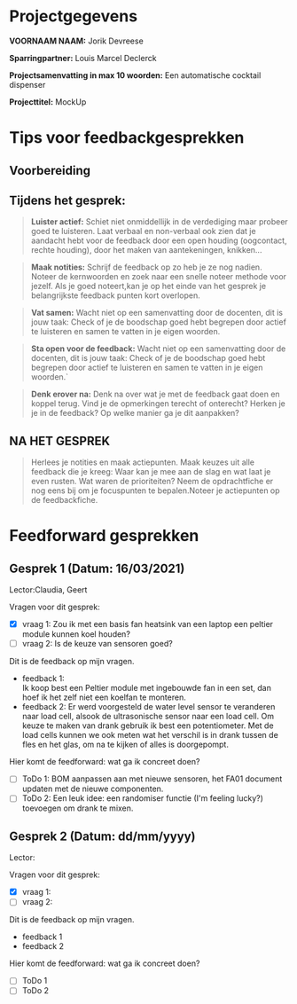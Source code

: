 # Projectgegevens

**VOORNAAM NAAM:** Jorik Devreese

**Sparringpartner:** Louis Marcel Declerck

**Projectsamenvatting in max 10 woorden:** Een automatische cocktail dispenser

**Projecttitel:** MockUp

# Tips voor feedbackgesprekken

## Voorbereiding

## Tijdens het gesprek:

> **Luister actief:** Schiet niet onmiddellijk in de verdediging maar probeer goed te luisteren. Laat verbaal en non-verbaal ook zien dat je aandacht hebt voor de feedback door een open houding (oogcontact, rechte houding), door het maken van aantekeningen, knikken...

> **Maak notities:** Schrijf de feedback op zo heb je ze nog nadien. Noteer de kernwoorden en zoek naar een snelle noteer methode voor jezelf. Als je goed noteert,kan je op het einde van het gesprek je belangrijkste feedback punten kort overlopen.

> **Vat samen:** Wacht niet op een samenvatting door de docenten, dit is jouw taak: Check of je de boodschap goed hebt begrepen door actief te luisteren en samen te vatten in je eigen woorden.

> **Sta open voor de feedback:** Wacht niet op een samenvatting door de docenten, dit is jouw taak: Check of je de boodschap goed hebt begrepen door actief te luisteren en samen te vatten in je eigen woorden.`

> **Denk erover na:** Denk na over wat je met de feedback gaat doen en koppel terug. Vind je de opmerkingen terecht of onterecht? Herken je je in de feedback? Op welke manier ga je dit aanpakken?

## NA HET GESPREK

> Herlees je notities en maak actiepunten. Maak keuzes uit alle feedback die je kreeg: Waar kan je mee aan de slag en wat laat je even rusten. Wat waren de prioriteiten? Neem de opdrachtfiche er nog eens bij om je focuspunten te bepalen.Noteer je actiepunten op de feedbackfiche.

# Feedforward gesprekken

## Gesprek 1 (Datum: 16/03/2021)

Lector:Claudia, Geert

Vragen voor dit gesprek:

- [x] vraag 1: Zou ik met een basis fan heatsink van een laptop een peltier module kunnen koel houden?
- [ ] vraag 2: Is de keuze van sensoren goed?

Dit is de feedback op mijn vragen.

- feedback 1:  
   Ik koop best een Peltier module met ingebouwde fan in een set, dan hoef ik het zelf niet een koelfan te monteren.
- feedback 2:
  Er werd voorgesteld de water level sensor te veranderen naar load cell, alsook de ultrasonische sensor naar een load cell.
  Om keuze te maken van drank gebruik ik best een potentiometer. Met de load cells kunnen we ook meten wat het verschil is in drank tussen de fles en het glas, om na te kijken of alles is doorgepompt.

Hier komt de feedforward: wat ga ik concreet doen?

- [ ] ToDo 1: BOM aanpassen aan met nieuwe sensoren, het FA01 document updaten met de nieuwe componenten.
- [ ] ToDo 2: Een leuk idee: een randomiser functie (I'm feeling lucky?) toevoegen om drank te mixen.

## Gesprek 2 (Datum: dd/mm/yyyy)

Lector:

Vragen voor dit gesprek:

- [x] vraag 1:
- [ ] vraag 2:

Dit is de feedback op mijn vragen.

- feedback 1
- feedback 2

Hier komt de feedforward: wat ga ik concreet doen?

- [ ] ToDo 1
- [ ] ToDo 2
